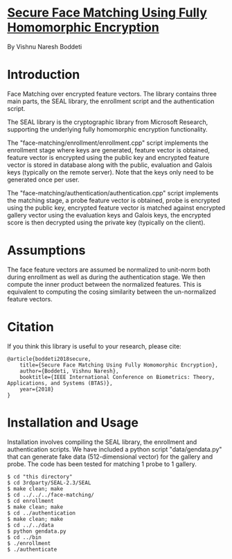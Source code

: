 # [Secure Face Matching Using Fully Homomorphic Encryption](https://arxiv.org/abs/1805.00577)

By Vishnu Naresh Boddeti

# Introduction
Face Matching over encrypted feature vectors. The library contains three main parts, the SEAL library, the enrollment script and the authentication script.

The SEAL library is the cryptographic library from Microsoft Research, supporting the underlying fully homomorphic encryption functionality.

The "face-matching/enrollment/enrollment.cpp" script implements the enrollment stage where keys are generated, feature vector is obtained, feature vector is encrypted using the public key and encrypted feature vector is stored in database along with the public, evaluation and Galois keys (typically on the remote server). Note that the keys only need to be generated once per user.

The "face-matching/authentication/authentication.cpp" script implements the matching stage,  a probe feature vector is obtained, probe is encrypted using the public key, encrypted feature vector is matched against encrypted gallery vector using the evaluation keys and Galois keys, the encrypted score is then decrypted using the private key (typically on the client).

# Assumptions
The face feature vectors are assumed be normalized to unit-norm both during enrollment as well as during the authentication stage. We then compute the inner product between the normalized features. This is equivalent to computing the cosing similarity between the un-normalized feature vectors.

# Citation

If you think this library is useful to your research, please cite:

    @article{boddeti2018secure,
        title={Secure Face Matching Using Fully Homomorphic Encryption},
        author={Boddeti, Vishnu Naresh},
        booktitle={IEEE International Conference on Biometrics: Theory, Applications, and Systems (BTAS)},
        year={2018}
	}

# Installation and Usage

Installation involves compiling the SEAL library, the enrollment and authentication scripts. We have included a python script "data/gendata.py" that can generate fake data (512-dimensional vector) for the gallery and probe. The code has been tested for matching 1 probe to 1 gallery.

~~~~
$ cd "this directory"
$ cd 3rdparty/SEAL-2.3/SEAL
$ make clean; make
$ cd ../../../face-matching/
$ cd enrollment
$ make clean; make
$ cd ../authentication
$ make clean; make
$ cd ../../data
$ python gendata.py
$ cd ../bin
$ ./enrollment
$ ./authenticate
~~~~